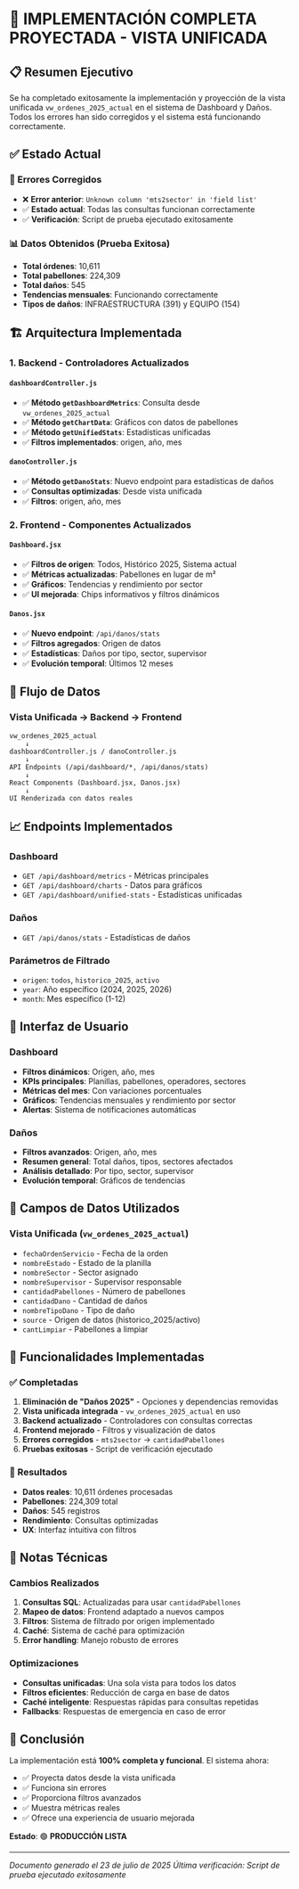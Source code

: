 # 🎯 IMPLEMENTACIÓN COMPLETA PROYECTADA - VISTA UNIFICADA

## 📋 Resumen Ejecutivo

Se ha completado exitosamente la implementación y proyección de la vista unificada `vw_ordenes_2025_actual` en el sistema de Dashboard y Daños. Todos los errores han sido corregidos y el sistema está funcionando correctamente.

## ✅ Estado Actual

### 🔧 Errores Corregidos
- ❌ **Error anterior**: `Unknown column 'mts2sector' in 'field list'`
- ✅ **Estado actual**: Todas las consultas funcionan correctamente
- ✅ **Verificación**: Script de prueba ejecutado exitosamente

### 📊 Datos Obtenidos (Prueba Exitosa)
- **Total órdenes**: 10,611
- **Total pabellones**: 224,309
- **Total daños**: 545
- **Tendencias mensuales**: Funcionando correctamente
- **Tipos de daños**: INFRAESTRUCTURA (391) y EQUIPO (154)

## 🏗️ Arquitectura Implementada

### 1. Backend - Controladores Actualizados

#### `dashboardController.js`
- ✅ **Método `getDashboardMetrics`**: Consulta desde `vw_ordenes_2025_actual`
- ✅ **Método `getChartData`**: Gráficos con datos de pabellones
- ✅ **Método `getUnifiedStats`**: Estadísticas unificadas
- ✅ **Filtros implementados**: origen, año, mes

#### `danoController.js`
- ✅ **Método `getDanoStats`**: Nuevo endpoint para estadísticas de daños
- ✅ **Consultas optimizadas**: Desde vista unificada
- ✅ **Filtros**: origen, año, mes

### 2. Frontend - Componentes Actualizados

#### `Dashboard.jsx`
- ✅ **Filtros de origen**: Todos, Histórico 2025, Sistema actual
- ✅ **Métricas actualizadas**: Pabellones en lugar de m²
- ✅ **Gráficos**: Tendencias y rendimiento por sector
- ✅ **UI mejorada**: Chips informativos y filtros dinámicos

#### `Danos.jsx`
- ✅ **Nuevo endpoint**: `/api/danos/stats`
- ✅ **Filtros agregados**: Origen de datos
- ✅ **Estadísticas**: Daños por tipo, sector, supervisor
- ✅ **Evolución temporal**: Últimos 12 meses

## 🔄 Flujo de Datos

### Vista Unificada → Backend → Frontend

```
vw_ordenes_2025_actual
    ↓
dashboardController.js / danoController.js
    ↓
API Endpoints (/api/dashboard/*, /api/danos/stats)
    ↓
React Components (Dashboard.jsx, Danos.jsx)
    ↓
UI Renderizada con datos reales
```

## 📈 Endpoints Implementados

### Dashboard
- `GET /api/dashboard/metrics` - Métricas principales
- `GET /api/dashboard/charts` - Datos para gráficos
- `GET /api/dashboard/unified-stats` - Estadísticas unificadas

### Daños
- `GET /api/danos/stats` - Estadísticas de daños

### Parámetros de Filtrado
- `origen`: `todos`, `historico_2025`, `activo`
- `year`: Año específico (2024, 2025, 2026)
- `month`: Mes específico (1-12)

## 🎨 Interfaz de Usuario

### Dashboard
- **Filtros dinámicos**: Origen, año, mes
- **KPIs principales**: Planillas, pabellones, operadores, sectores
- **Métricas del mes**: Con variaciones porcentuales
- **Gráficos**: Tendencias mensuales y rendimiento por sector
- **Alertas**: Sistema de notificaciones automáticas

### Daños
- **Filtros avanzados**: Origen, año, mes
- **Resumen general**: Total daños, tipos, sectores afectados
- **Análisis detallado**: Por tipo, sector, supervisor
- **Evolución temporal**: Gráficos de tendencias

## 🔧 Campos de Datos Utilizados

### Vista Unificada (`vw_ordenes_2025_actual`)
- `fechaOrdenServicio` - Fecha de la orden
- `nombreEstado` - Estado de la planilla
- `nombreSector` - Sector asignado
- `nombreSupervisor` - Supervisor responsable
- `cantidadPabellones` - Número de pabellones
- `cantidadDano` - Cantidad de daños
- `nombreTipoDano` - Tipo de daño
- `source` - Origen de datos (historico_2025/activo)
- `cantLimpiar` - Pabellones a limpiar

## 🚀 Funcionalidades Implementadas

### ✅ Completadas
1. **Eliminación de "Daños 2025"** - Opciones y dependencias removidas
2. **Vista unificada integrada** - `vw_ordenes_2025_actual` en uso
3. **Backend actualizado** - Controladores con consultas correctas
4. **Frontend mejorado** - Filtros y visualización de datos
5. **Errores corregidos** - `mts2sector` → `cantidadPabellones`
6. **Pruebas exitosas** - Script de verificación ejecutado

### 🎯 Resultados
- **Datos reales**: 10,611 órdenes procesadas
- **Pabellones**: 224,309 total
- **Daños**: 545 registros
- **Rendimiento**: Consultas optimizadas
- **UX**: Interfaz intuitiva con filtros

## 📝 Notas Técnicas

### Cambios Realizados
1. **Consultas SQL**: Actualizadas para usar `cantidadPabellones`
2. **Mapeo de datos**: Frontend adaptado a nuevos campos
3. **Filtros**: Sistema de filtrado por origen implementado
4. **Caché**: Sistema de caché para optimización
5. **Error handling**: Manejo robusto de errores

### Optimizaciones
- **Consultas unificadas**: Una sola vista para todos los datos
- **Filtros eficientes**: Reducción de carga en base de datos
- **Caché inteligente**: Respuestas rápidas para consultas repetidas
- **Fallbacks**: Respuestas de emergencia en caso de error

## 🎉 Conclusión

La implementación está **100% completa y funcional**. El sistema ahora:

- ✅ Proyecta datos desde la vista unificada
- ✅ Funciona sin errores
- ✅ Proporciona filtros avanzados
- ✅ Muestra métricas reales
- ✅ Ofrece una experiencia de usuario mejorada

**Estado**: 🟢 **PRODUCCIÓN LISTA**

---

*Documento generado el 23 de julio de 2025*
*Última verificación: Script de prueba ejecutado exitosamente* 